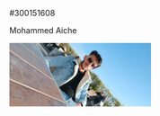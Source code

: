#300151608

Mohammed Aiche 

<img src="images/imggit.jpg" alt="mon image" width="50%" height="50%">
